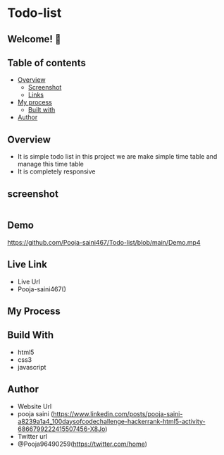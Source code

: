 # Todo-list

## Welcome! 👋

## Table of contents

- [Overview](#overview)
  - [Screenshot](#screenshot)
  - [Links](#links)
- [My process](#my-process)
  - [Built with](#built-with)
- [Author](#author)

## Overview 
- It is simple todo list in this project we are make simple time table and manage this time table 
- It is completely responsive


## screenshot
<img src="">

## Demo

 https://github.com/Pooja-saini467/Todo-list/blob/main/Demo.mp4


## Live Link
- Live Url
- Pooja-saini467()


## My Process
## Build With
- html5
- css3
- javascript

## Author
- Website Url
- pooja saini (https://www.linkedin.com/posts/pooja-saini-a8239a1a4_100daysofcodechallenge-hackerrank-html5-activity-6866799222415507456-X8Jo)
- Twitter url
- @Pooja96490259(https://twitter.com/home)


